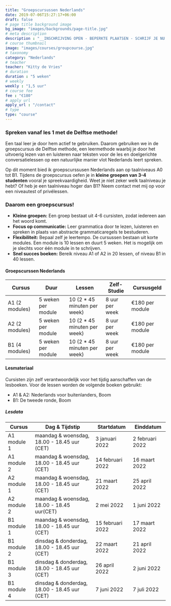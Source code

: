 ```yaml
---
title: "Groepscursussen Nederlands"
date: 2019-07-06T15:27:17+06:00
draft: false
# page title background image
bg_image: "images/backgrounds/page-title.jpg"
# meta description
description : "__INSCHRIJVING OPEN - BEPERKTE PLAATSEN - SCHRIJF JE NU IN! |__"
# course thumbnail
image: "images/courses/groupcourse.jpg"
# taxonomy
category: "Nederlands"
# teacher
teacher: "Kitty de Vries"
# duration
duration : "5 weken"
# weekly
weekly : "1,5 uur"
# course fee
fee : "€180"
# apply url
apply_url : "/contact"
# type
type: "course"
---
```



### Spreken vanaf les 1 met de Delftse methode!
Een taal leer je door hem actief te gebruiken. Daarom gebruiken we in de groepscursus de Delftse methode, een leermethode waarbij je door het uitvoerig lezen van en luisteren naar  teksten voor de les en doelgerichte conversatielessen op een natuurlijke manier vlot Nederlands leert spreken. 

Op dit moment bied ik groepscurssusen Nederlands aan op taalniveaus A0 tot B1. Tijdens de groepscursus oefen je in <b>kleine groepen van 3-4 studenten</b> vooral je spreekvaardigheid. Weet je niet zeker welk taalniveau je hebt? Of heb je een taalniveau hoger dan B1? Neem contact met mij op voor een niveautest of privélessen.  


### Daarom een groepscursus!
* __Kleine groepen:__ Een groep bestaat uit 4-6 cursisten, zodat iedereen aan het woord komt. 
* __Focus op communicatie:__ Leer grammatica door te lezen, luisteren en spreken in plaats van abstracte grammaticaregels te bestuderen.
* __Flexibiliteit:__ Bepaal zelf je leertempo. De cursussen bestaan uit korte modules. Een module is 10 lessen en duurt 5 weken. Het is mogelijk om je slechts voor één module in te schrijven. 
* __Snel succes boeken:__ Bereik niveau A1 of A2 in 20 lessen, of niveau B1 in 40 lessen. 
</div>

#### Groepscurssen Nederlands 
|Cursus | Duur | Lessen| Zelf-Studie | Cursusgeld |
|-|-|-|-|-|
| A1 (2 modules) | 5 weken per module | 10 (2 * 45 minuten per week) | 8 uur per week | €180 per module |
| A2 (2 modules) | 5 weken per module | 10 (2 * 45 minuten per week) | 8 uur per week | €180 per module |
| B1 (4 modules) | 5 weken per module | 10 (2 * 45 minuten per week) | 8 uur per week | €180 per module |

#### Lesmateriaal
Cursisten zijn zelf verantwoordelijk voor het tijdig aanschaffen van de lesboeken. Voor de lessen worden de volgende boeken gebruikt:
* A1 & A2: Nederlands voor buitenlanders, Boom
* B1: De tweede ronde, Boom 


##### Lesdata
| Cursus | Dag & Tijdstip | Startdatum | Einddatum |
|-|-|-|-| 
| A1 module 1 | maandag & woensdag, 18.00 - 18.45 uur (CET)| 3 januari 2022 | 2 februari 2022 |
| A1 module 2 | maandag & woensdag, 18.00 - 18.45 uur (CET)| 14 februari 2022 | 16 maart 2022 |
| A2 module 1 | maandag & woensdag, 18.00 - 18.45 uur (CET)| 21 maart 2022 | 25 april 2022 |
| A2 module 2 | maandag & woensdag, 18.00 - 18.45 uur(CET)| 2 mei 2022 | 1 juni 2022 |
| B1 module 1 | maandag & woensdag, 18.00 - 18.45 uur (CET)| 15 februari 2022 | 17 maart 2022 |
| B1 module 2 | dinsdag & donderdag, 18.00 - 18.45 uur (CET)| 22 maart 2022 | 21 april 2022 |
| B1 module 3 | dinsdag & donderdag, 18.00 - 18.45 uur (CET)| 26 april 2022 | 2 juni 2022 |
| B1 module 4 | dinsdag & donderdag, 18.00 - 18.45 uur (CET)| 7 juni 2022 | 7 juli 2022 |



